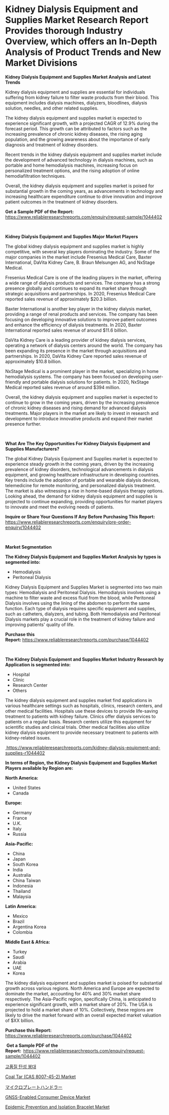 <p><h1>Kidney Dialysis Equipment and Supplies Market Research Report Provides thorough Industry Overview, which offers an In-Depth Analysis of Product Trends and New Market Divisions</h1></p><p><strong>Kidney Dialysis Equipment and Supplies Market Analysis and Latest Trends</strong></p>
<p><p>Kidney dialysis equipment and supplies are essential for individuals suffering from kidney failure to filter waste products from their blood. This equipment includes dialysis machines, dialyzers, bloodlines, dialysis solution, needles, and other related supplies.</p><p>The kidney dialysis equipment and supplies market is expected to experience significant growth, with a projected CAGR of 12.9% during the forecast period. This growth can be attributed to factors such as the increasing prevalence of chronic kidney diseases, the rising aging population, and the growing awareness about the importance of early diagnosis and treatment of kidney disorders.</p><p>Recent trends in the kidney dialysis equipment and supplies market include the development of advanced technology in dialysis machines, such as portable and home hemodialysis machines, increasing focus on personalized treatment options, and the rising adoption of online hemodiafiltration techniques.</p><p>Overall, the kidney dialysis equipment and supplies market is poised for substantial growth in the coming years, as advancements in technology and increasing healthcare expenditure continue to drive innovation and improve patient outcomes in the treatment of kidney disorders.</p></p>
<p><strong>Get a Sample PDF of the Report:&nbsp;</strong> <a href="https://www.reliableresearchreports.com/enquiry/request-sample/1044402">https://www.reliableresearchreports.com/enquiry/request-sample/1044402</a></p>
<p>&nbsp;</p>
<p><strong>Kidney Dialysis Equipment and Supplies Major Market Players</strong></p>
<p><p>The global kidney dialysis equipment and supplies market is highly competitive, with several key players dominating the industry. Some of the major companies in the market include Fresenius Medical Care, Baxter International, DaVita Kidney Care, B. Braun Melsungen AG, and NxStage Medical. </p><p>Fresenius Medical Care is one of the leading players in the market, offering a wide range of dialysis products and services. The company has a strong presence globally and continues to expand its market share through strategic acquisitions and partnerships. In 2020, Fresenius Medical Care reported sales revenue of approximately $20.3 billion.</p><p>Baxter International is another key player in the kidney dialysis market, providing a range of renal products and services. The company has been focusing on developing innovative solutions to improve patient outcomes and enhance the efficiency of dialysis treatments. In 2020, Baxter International reported sales revenue of around $11.6 billion.</p><p>DaVita Kidney Care is a leading provider of kidney dialysis services, operating a network of dialysis centers around the world. The company has been expanding its presence in the market through acquisitions and partnerships. In 2020, DaVita Kidney Care reported sales revenue of approximately $10.8 billion.</p><p>NxStage Medical is a prominent player in the market, specializing in home hemodialysis systems. The company has been focused on developing user-friendly and portable dialysis solutions for patients. In 2020, NxStage Medical reported sales revenue of around $394 million.</p><p>Overall, the kidney dialysis equipment and supplies market is expected to continue to grow in the coming years, driven by the increasing prevalence of chronic kidney diseases and rising demand for advanced dialysis treatments. Major players in the market are likely to invest in research and development to introduce innovative products and expand their market presence further.</p></p>
<p>&nbsp;</p>
<p><strong>What Are The Key Opportunities For Kidney Dialysis Equipment and Supplies Manufacturers?</strong></p>
<p><p>The global Kidney Dialysis Equipment and Supplies market is expected to experience steady growth in the coming years, driven by the increasing prevalence of kidney disorders, technological advancements in dialysis equipment, and growing healthcare infrastructure in developing countries. Key trends include the adoption of portable and wearable dialysis devices, telemedicine for remote monitoring, and personalized dialysis treatment. The market is also witnessing a rise in home-based dialysis therapy options. Looking ahead, the demand for kidney dialysis equipment and supplies is projected to continue expanding, providing opportunities for market players to innovate and meet the evolving needs of patients.</p></p>
<p><strong>Inquire or Share Your Questions If Any Before Purchasing This Report:</strong> <a href="https://www.reliableresearchreports.com/enquiry/pre-order-enquiry/1044402">https://www.reliableresearchreports.com/enquiry/pre-order-enquiry/1044402</a></p>
<p>&nbsp;</p>
<p><strong>Market Segmentation</strong></p>
<p><strong>The Kidney Dialysis Equipment and Supplies Market Analysis by types is segmented into:</strong></p>
<p><ul><li>Hemodialysis</li><li>Peritoneal Dialysis</li></ul></p>
<p><p>Kidney Dialysis Equipment and Supplies Market is segmented into two main types: Hemodialysis and Peritoneal Dialysis. Hemodialysis involves using a machine to filter waste and excess fluid from the blood, while Peritoneal Dialysis involves using the lining of the abdomen to perform the same function. Each type of dialysis requires specific equipment and supplies, such as catheters, dialyzers, and tubing. Both Hemodialysis and Peritoneal Dialysis markets play a crucial role in the treatment of kidney failure and improving patients' quality of life.</p></p>
<p><strong>Purchase this Report:&nbsp;</strong><a href="https://www.reliableresearchreports.com/purchase/1044402">https://www.reliableresearchreports.com/purchase/1044402</a></p>
<p>&nbsp;</p>
<p><strong>The Kidney Dialysis Equipment and Supplies Market Industry Research by Application is segmented into:</strong></p>
<p><ul><li>Hospital</li><li>Clinic</li><li>Research Center</li><li>Others</li></ul></p>
<p><p>The kidney dialysis equipment and supplies market find applications in various healthcare settings such as hospitals, clinics, research centers, and other medical facilities. Hospitals use these devices to provide life-saving treatment to patients with kidney failure. Clinics offer dialysis services to patients on a regular basis. Research centers utilize this equipment for scientific studies and clinical trials. Other medical facilities also utilize kidney dialysis equipment to provide necessary treatment to patients with kidney-related issues.</p></p>
<p><a href="https://www.reliableresearchreports.com/kidney-dialysis-equipment-and-supplies-r1044402">&nbsp;https://www.reliableresearchreports.com/kidney-dialysis-equipment-and-supplies-r1044402</a></p>
<p><strong>In terms of Region, the Kidney Dialysis Equipment and Supplies Market Players available by Region are:</strong></p>
<p>
    <p> <strong> North America: </strong>
        <ul>
            <li>United States</li>
            <li>Canada</li>
        </ul>
        </p> 
    <p> <strong> Europe: </strong>
        <ul>
            <li>Germany</li>
            <li>France</li>
            <li>U.K.</li>
            <li>Italy</li>
            <li>Russia</li>
        </ul>
        </p> 
    <p> <strong> Asia-Pacific: </strong>
        <ul>
            <li>China</li>
            <li>Japan</li>
            <li>South Korea</li>
            <li>India</li>
            <li>Australia</li>
            <li>China Taiwan</li>
            <li>Indonesia</li>
            <li>Thailand</li>
            <li>Malaysia</li>
        </ul>
        </p> 
    <p> <strong> Latin America: </strong>
        <ul>
            <li>Mexico</li>
            <li>Brazil</li>
            <li>Argentina Korea</li>
            <li>Colombia</li>
        </ul>
        </p> 
    <p> <strong> Middle East & Africa: </strong>
        <ul>
            <li>Turkey</li>
            <li>Saudi</li>
            <li>Arabia</li>
            <li>UAE</li>
            <li>Korea</li>
        </ul>
    </p>
    </p>
<p><p>The kidney dialysis equipment and supplies market is poised for substantial growth across various regions. North America and Europe are expected to dominate the market, accounting for 40% and 30% market share respectively. The Asia-Pacific region, specifically China, is anticipated to experience significant growth, with a market share of 20%. The USA is projected to hold a market share of 10%. Collectively, these regions are likely to drive the market forward with an overall expected market valuation of $XX billion.</p></p>
<p><strong>Purchase this Report: </strong><a href="https://www.reliableresearchreports.com/purchase/1044402">https://www.reliableresearchreports.com/purchase/1044402</a></p>
<p>&nbsp;<strong>Get a Sample PDF of the Report:&nbsp;&nbsp;</strong><a href="https://www.reliableresearchreports.com/enquiry/request-sample/1044402">https://www.reliableresearchreports.com/enquiry/request-sample/1044402</a></p>
<p><strong></strong></p>
<p><p><a href="https://github.com/durgin521/Market-Research-Report-List-1/blob/main/7115134101477.md">고품질 탄성 붕대</a></p><p><a href="https://github.com/jerrycopelandthomaswsqd8q/Market-Research-Report-List-3/blob/main/coal-tar-cas-8007-45-2-market.md">Coal Tar (CAS 8007-45-2) Market</a></p><p><a href="https://github.com/hilmi-2a/Market-Research-Report-List-1/blob/main/2628997107326.md">マイクロプレートハンドラー</a></p><p><a href="https://issuu.com/reportprime-2/docs/gnss-enabled-consumer-device-market-size-2030.pptx">GNSS-Enabled Consumer Device Market</a></p><p><a href="https://issuu.com/reportprime-2/docs/epidemic-prevention-and-isolation-bracelet-market-">Epidemic Prevention and Isolation Bracelet Market</a></p></p>